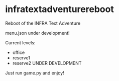 # infratextadventurereboot
Reboot of the INFRA Text Adventure

menu.json under development!

Current levels:
  - office
  - reserve1
  - reserve2 UNDER DEVELOPMENT
  
Just run game.py and enjoy!
